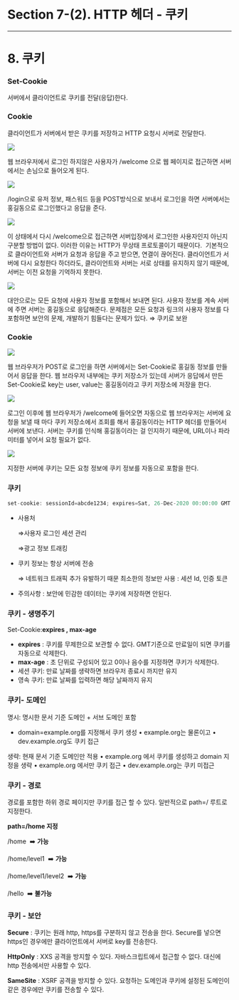 # Section 7-(2). HTTP 헤더 - 쿠키

---

# **8. 쿠키**

### **Set-Cookie**

서버에서 클라이언트로 쿠키를 전달(응답)한다.

### **Cookie**

클라이언트가 서버에서 받은 쿠키를 저장하고 HTTP 요청시 서버로 전달한다.

<img src="https://github.com/GYEONGDONGBAEK/study/assets/122242439/0af9439e-5baf-49f1-a220-a9f8ddc4421f">

웹 브라우저에서 로그인 하지않은 사용자가 /welcome 으로 웹 페이지로 접근하면 서버에서는 손님으로 들어오게 된다.

<img src="https://github.com/GYEONGDONGBAEK/study/assets/122242439/efb073fb-447d-4092-a7cf-4982ace11e11">

/login으로 유저 정보, 패스워드 등을 POST방식으로 보내서 로그인을 하면 서버에서는 홍길동으로 로그인했다고 응답을 준다.

<img src="https://github.com/GYEONGDONGBAEK/study/assets/122242439/f1b31727-c3b7-453e-b974-a3e68b81cb50">

이 상태에서 다시 /welcome으로 접근하면 서버입장에서 로그인한 사용자인지 아닌지 구분할 방법이 없다. 이러한 이유는 HTTP가 무상태 프로토콜이기 때문이다.  기본적으로 클라이언트와 서버가 요청과 응답을 주고 받으면, 연결이 끊어진다. 클라이언트가 서버에 다시 요청한다 하더라도, 클라이언트와 서버는 서로 상태를 유지하지 않기 때문에, 서버는 이전 요청을 기억하지 못한다.

<img src="https://github.com/GYEONGDONGBAEK/study/assets/122242439/74272bf5-22bc-4eb8-ba95-dc3c0c05a81f">

대안으로는 모든 요청에 사용자 정보를 포함해서 보내면 된다. 사용자 정보를 계속 서버에 주면 서버는 홍길동으로 응답해준다. 문제점은 모든 요청과 링크의 사용자 정보를 다 포함하면 보안의 문제, 개발하기 힘들다는 문제가 있다.  ⇒ 쿠키로 보완

### **Cookie**

<img src="https://github.com/GYEONGDONGBAEK/study/assets/122242439/458ba622-1ed9-49aa-8c2c-81b169c73c57">

웹 브라우저가 POST로 로그인을 하면 서버에서는 Set-Cookie로 홍길동 정보를 만들어서 응답을 한다. 웹 브라우저 내부에는 쿠키 저장소가 있는데 서버가 응답에서 만든 Set-Cookie로 key는 user, value는 홍길동이라고 쿠키 저장소에 저장을 한다.

<img src="https://github.com/GYEONGDONGBAEK/study/assets/122242439/ec2b4e30-48d1-4d0e-9f5b-2c16d74cf0e7">

로그인 이후에 웹 브라우저가 /welcome에 들어오면 자동으로 웹 브라우저는 서버에 요청을 보낼 때 마다 쿠키 저장소에서 조회를 해서 홍길동이라는 HTTP 헤더를 만들어서 서버에 보낸다. 서버는 쿠키를 인식해 홍길동이라는 걸 인지하기 때문에, URL이나 파라미터를 넣어서 요청 필요가 없다.

<img src="https://github.com/GYEONGDONGBAEK/study/assets/122242439/1c321414-39e1-4081-9fd9-2f05426f3145">

지정한 서버에 쿠키는 모든 요청 정보에 쿠키 정보를 자동으로 포함을 한다.

### **쿠키**

```java
set-cookie: sessionId=abcde1234; expires=Sat, 26-Dec-2020 00:00:00 GMT; path=/; domain=.google.com; Secure
```

- 사용처

   ⇒사용자 로그인 세션 관리

   ⇒광고 정보 트래킹

- 쿠키 정보는 항상 서버에 전송

   ⇒ 네트워크 트래픽 추가 유발하기 때문 최소한의 정보만 사용 : 세션 Id, 인증 토큰

- 주의사항 : 보안에 민감한 데이터는 쿠키에 저장하면 안된다.

### 쿠키 - 생명주기

Set-Cookie:**expires , max-age**

- **expires** : 쿠키를 무제한으로 보관할 수 없다. GMT기준으로 만료일이 되면 쿠키를 자동으로 삭제한다.
- **max-age** : 초 단위로 구성되어 있고 0이나 음수를 지정하면 쿠키가 삭제한다.
- 세션 쿠키: 만료 날짜를 생략하면 브라우저 종료시 까지만 유지
- 영속 쿠키: 만료 날짜를 입력하면 해당 날짜까지 유지

### 쿠키- 도메인

명시: 명시한 문서 기준 도메인 + 서브 도메인 포함

- domain=example.org를 지정해서 쿠키 생성
• example.org는 물론이고
• dev.example.org도 쿠키 접근

생략: 현재 문서 기준 도메인만 적용
      • example.org 에서 쿠키를 생성하고 domain 지정을 생략
      • example.org 에서만 쿠키 접근
      • dev.example.org는 쿠키 미접근

### **쿠키 - 경로**

경로를 포함한 하위 경로 페이지만 쿠키를 접근 할 수 있다. 일반적으로 path=/ 루트로 지정한다.

**path=/home 지정**

/home  ➡️ **가능**

/home/level1  ➡️ **가능**

/home/level1/level2  ➡️ **가능**

/hello  ➡️ **불가능**

### ****쿠키 - 보안****

**Secure** : 쿠키는 원래 http, https를 구분하지 않고 전송을 한다. Secure를 넣으면 https인 경우에만 클라이언트에서 서버로 key를 전송한다.

**HttpOnly** : XXS 공격을 방지할 수 있다. 자바스크립트에서 접근할 수 없다. 대신에 http 전송에서만 사용할 수 있다.

**SameSite** : XSRF 공격을 방지할 수 있다. 요청하는 도메인과 쿠키에 설정된 도메인이 같은 경우에만 쿠키를 전송할 수 있다.